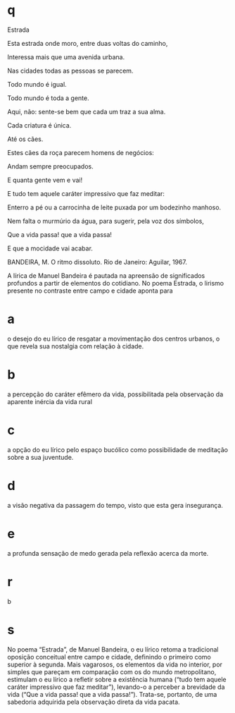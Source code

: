 # q
Estrada

Esta estrada onde moro, entre duas voltas do caminho,

Interessa mais que uma avenida urbana.

Nas cidades todas as pessoas se parecem.

Todo mundo é igual.

Todo mundo é toda a gente.

Aqui, não: sente-se bem que cada um traz a sua alma.

Cada criatura é única.

Até os cães.

Estes cães da roça parecem homens de negócios:

Andam sempre preocupados.

E quanta gente vem e vai!

E tudo tem aquele caráter impressivo que faz meditar:

Enterro a pé ou a carrocinha de leite puxada por um bodezinho manhoso.

Nem falta o murmúrio da água, para sugerir, pela voz dos símbolos,

Que a vida passa! que a vida passa!

E que a mocidade vai acabar.

BANDEIRA, M. O ritmo dissoluto. Rio de Janeiro: Aguilar, 1967.

A lírica de Manuel Bandeira é pautada na apreensão de significados profundos a partir de elementos do cotidiano. No poema Estrada, o lirismo presente no contraste entre campo e cidade aponta para

# a
o desejo do eu lírico de resgatar a movimentação dos centros urbanos, o que revela sua nostalgia com relação à cidade.

# b
a percepção do caráter efêmero da vida, possibilitada pela observação da aparente inércia da vida rural

# c
a opção do eu lírico pelo espaço bucólico como possibilidade de meditação sobre a sua juventude.

# d
a visão negativa da passagem do tempo, visto que esta gera insegurança.

# e
a profunda sensação de medo gerada pela reflexão acerca da morte.

# r
b

# s
No poema “Estrada”, de Manuel Bandeira, o eu lírico retoma a tradicional oposição conceitual entre campo e cidade, definindo o primeiro como superior à segunda. Mais vagarosos, os elementos da vida no interior, por simples que pareçam em comparação com os do mundo metropolitano, estimulam o eu lírico a refletir sobre a existência humana (“tudo tem aquele caráter impressivo que faz meditar”), levando-o a perceber a brevidade da vida (“Que a vida passa! que a vida passa!”). Trata-se, portanto, de uma sabedoria adquirida pela observação direta da vida pacata.
